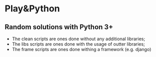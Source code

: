# Play&Python
## Random solutions with Python 3+

- The clean scripts are ones done without any additional libraries;
- The libs scripts are ones done with the usage of outter libraries;
- The frame scripts are ones done withing a framework (e.g. django) 
